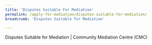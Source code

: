 ```yaml
---
title: 'Disputes Suitable For Mediation'
permalink: /apply-for-mediation/disputes-suitable-for-mediation/
breadcrumb: 'Disputes Suitable for Mediation'

---
```



Disputes Suitable for Mediation | Community Mediation Centre (CMC)
